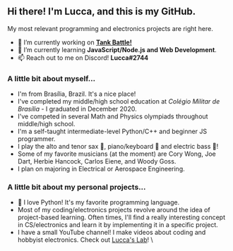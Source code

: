 ## Hi there! I'm Lucca, and this is my GitHub. 

My most relevant programming and electronics projects are right here. 

- 🔭 I’m currently working on **[Tank Battle!](https://github.com/ChromeUniverse/Tank-Battle/)**
- 🌱 I’m currently learning **JavaScript/Node.js and Web Development**.
- 📫 Reach out to me on Discord! **Lucca#2744**

### A little bit about myself...

- I'm from Brasília, Brazil. It's a nice place!
- I've completed my middle/high school education at _Colégio Militar de Brasília_ - I graduated in December 2020.
- I've competed in several Math and Physics olympiads throughout middle/high school. 
- I'm a self-taught intermediate-level Python/C++ and beginner JS programmer.
- I play the alto and tenor sax 🎷, piano/keyboard 🎹 and electric bass 🎸!
- Some of my favorite musicians (at the moment) are Cory Wong, Joe Dart, Herbie Hancock, Carlos Eiene, and Woody Goss.
- I plan on majoring in Electrical or Aerospace Engineering.

### A little bit about my personal projects...
- 🐍 I love Python! It's my favorite programming language.
- Most of my coding/electronics projects revolve around the idea of project-based learning. Often times, I'll find a really interesting concept in CS/electronics and learn it by implementing it in a specific project.
- I have a small YouTube channel! I make videos about coding and hobbyist electronics. Check out [Lucca's Lab](https://www.youtube.com/channel/UCjpQ2w6Di2f-tyCiK6mVGlA)!
\

<!--
**ChromeUniverse/ChromeUniverse** is a ✨ _special_ ✨ repository because its `README.md` (this file) appears on your GitHub profile.

Here are some ideas to get you started:

- 🔭 I’m currently working on ...
- 🌱 I’m currently learning ...
- 👯 I’m looking to collaborate on ...
- 🤔 I’m looking for help with ...
- 💬 Ask me about ...
- 📫 How to reach me: ...
- 😄 Pronouns: ...
- ⚡ Fun fact: ...

-->
